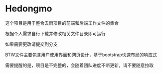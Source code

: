 # Hedongmo

这个项目是用于整合去雨项目的前端和后端工作文件的集合

根据个人需求自行下载并修改相关文件目录即可运行

如果需要更改请提交到分支

BTW文件主要包含用户使用界面和网页设计，基于bootstrap快速布局的响应式

需要提醒的是，项目是不完整的，会随着团队进度不断更新，请不要随意拉取
